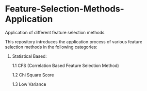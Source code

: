 # Feature-Selection-Methods-Application
Application of different feature selection methods

This repository introduces the application process of various feature selection methods in the
following categories:

1. Statistical Based:

    1.1 CFS (Correlation Based Feature Selection Method)

    1.2 Chi Square Score

    1.3 Low Variance
